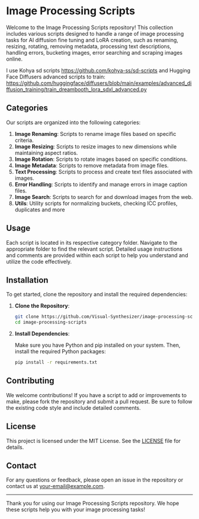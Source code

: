 # Image Processing Scripts

Welcome to the Image Processing Scripts repository! This collection includes various scripts designed to handle a range of image processing tasks for AI diffusion fine tuning and LoRA creation, such as renaming, resizing, rotating, removing metadata, processing text descriptions, handling errors, bucketing images, error searching and scraping images online. 

I use Kohya sd scripts https://github.com/kohya-ss/sd-scripts and Hugging Face Diffusers advanced scripts to train: https://github.com/huggingface/diffusers/blob/main/examples/advanced_diffusion_training/train_dreambooth_lora_sdxl_advanced.py

## Categories

Our scripts are organized into the following categories:

1. **Image Renaming**: Scripts to rename image files based on specific criteria.
2. **Image Resizing**: Scripts to resize images to new dimensions while maintaining aspect ratios.
3. **Image Rotation**: Scripts to rotate images based on specific conditions.
4. **Image Metadata**: Scripts to remove metadata from image files.
5. **Text Processing**: Scripts to process and create text files associated with images.
6. **Error Handling**: Scripts to identify and manage errors in image caption files.
7. **Image Search**: Scripts to search for and download images from the web.
8. **Utils**: Utility scripts for normalizing buckets, checking ICC profiles, duplicates and more

## Usage

Each script is located in its respective category folder. Navigate to the appropriate folder to find the relevant script. Detailed usage instructions and comments are provided within each script to help you understand and utilize the code effectively.

## Installation

To get started, clone the repository and install the required dependencies:

1. **Clone the Repository**:

    ```bash
    git clone https://github.com/Visual-Synthesizer/image-processing-scripts.git
    cd image-processing-scripts
    ```

2. **Install Dependencies**:

    Make sure you have Python and pip installed on your system. Then, install the required Python packages:

    ```bash
    pip install -r requirements.txt
    ```

## Contributing

We welcome contributions! If you have a script to add or improvements to make, please fork the repository and submit a pull request. Be sure to follow the existing code style and include detailed comments.

## License

This project is licensed under the MIT License. See the [LICENSE](LICENSE) file for details.

## Contact

For any questions or feedback, please open an issue in the repository or contact us at your-email@example.com.

---

Thank you for using our Image Processing Scripts repository. We hope these scripts help you with your image processing tasks!
